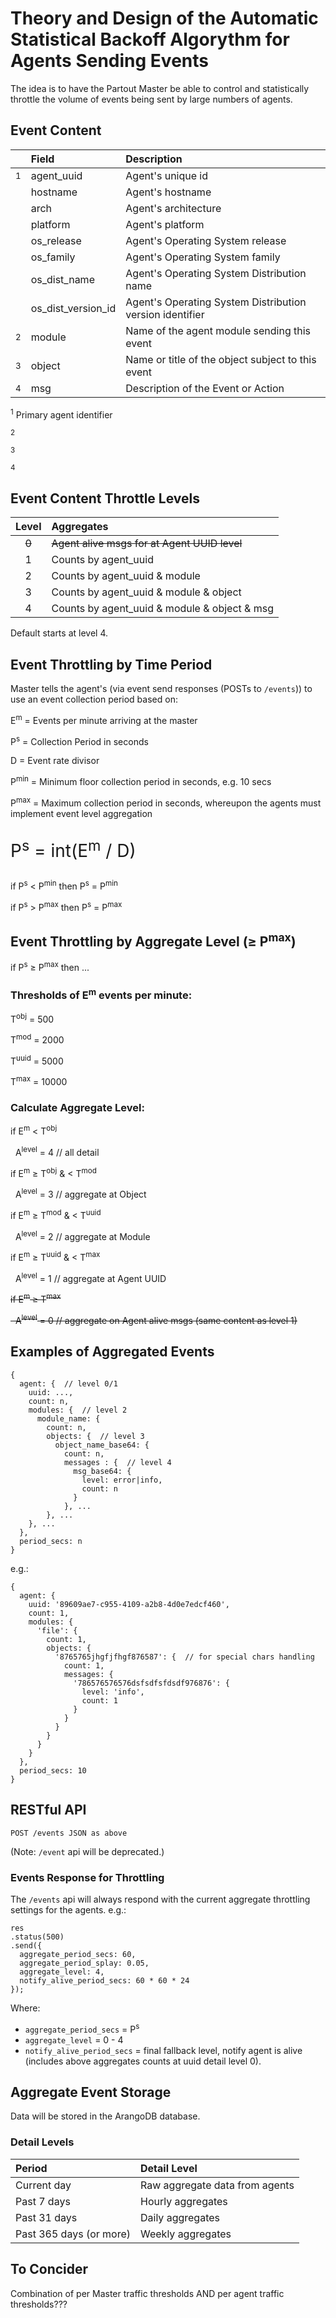 # Theory and Design of the Automatic Statistical Backoff Algorythm for Agents Sending Events

The idea is to have the Partout Master be able to control and statistically throttle the volume of events being sent by large numbers of agents.

## Event Content

|               | Field | Description |
| :-----------: | :---- | :---------- |
| <sup>1</sup>  | agent_uuid | Agent's unique id |
|               | hostname | Agent's hostname |
|               | arch | Agent's architecture |
|               | platform | Agent's platform |
|               | os_release | Agent's Operating System release |
|               | os_family | Agent's Operating System family |
|               | os_dist_name | Agent's Operating System Distribution name |
|               | os_dist_version_id | Agent's Operating System Distribution version identifier |
| <sup>2</sup>  | module | Name of the agent module sending this event |
| <sup>3</sup>  | object | Name or title of the object subject to this event |
| <sup>4</sup>  | msg | Description of the Event or Action |

<sup>1</sup> Primary agent identifier

<sup>2</sup>

<sup>3</sup>

<sup>4</sup>

## Event Content Throttle Levels

| Level | Aggregates |
| :---: | :--------- |
|   ~~0~~   | ~~Agent alive msgs for at Agent UUID level~~ |
|   1   | Counts by agent_uuid |
|   2   | Counts by agent_uuid & module |
|   3   | Counts by agent_uuid & module & object |
|   4   | Counts by agent_uuid & module & object & msg |

Default starts at level 4.

## Event Throttling by Time Period

Master tells the agent's (via event send responses (POSTs to ```/events```)) to use an event collection period based on:

E<sup>m</sup> = Events per minute arriving at the master

P<sup>s</sup> = Collection Period in seconds

D = Event rate divisor

P<sup>min</sup> = Minimum floor collection period in seconds, e.g. 10 secs

P<sup>max</sup> = Maximum collection period in seconds, whereupon the agents must implement event level aggregation

<p style="font-size: 200%">
P<sup>s</sup> = int(E<sup>m</sup> / D)
</p>

if P<sup>s</sup> < P<sup>min</sup> then P<sup>s</sup> = P<sup>min</sup>

if P<sup>s</sup> > P<sup>max</sup> then P<sup>s</sup> = P<sup>max</sup>

## Event Throttling by Aggregate Level (&ge; P<sup>max</sup>)

if P<sup>s</sup> &ge; P<sup>max</sup> then ...

### Thresholds of E<sup>m</sup> events per minute:
T<sup>obj</sup> = 500

T<sup>mod</sup> = 2000

T<sup>uuid</sup> = 5000

T<sup>max</sup> = 10000

### Calculate Aggregate Level:
if E<sup>m</sup> < T<sup>obj</sup>

&nbsp;&nbsp;A<sup>level</sup> = 4   // all detail

if E<sup>m</sup> &ge; T<sup>obj</sup> & < T<sup>mod</sup>

&nbsp;&nbsp;A<sup>level</sup> = 3   // aggregate at Object

if E<sup>m</sup> &ge; T<sup>mod</sup> & < T<sup>uuid</sup>

&nbsp;&nbsp;A<sup>level</sup> = 2   // aggregate at Module

if E<sup>m</sup> &ge; T<sup>uuid</sup> & < T<sup>max</sup>

&nbsp;&nbsp;A<sup>level</sup> = 1   // aggregate at Agent UUID

~~if E<sup>m</sup> &ge; T<sup>max</sup>~~

~~&nbsp;&nbsp;A<sup>level</sup> = 0   // aggregate on Agent alive msgs (same content as level 1)~~


## Examples of Aggregated Events

    {
      agent: {  // level 0/1
        uuid: ...,
        count: n,
        modules: {  // level 2
          module_name: {
            count: n,
            objects: {  // level 3
              object_name_base64: {
                count: n,
                messages : {  // level 4
                  msg_base64: {
                    level: error|info,
                    count: n
                  }
                }, ...
            }, ...
        }, ...
      },
      period_secs: n
    }

e.g.:

    {
      agent: {
        uuid: '89609ae7-c955-4109-a2b8-4d0e7edcf460',
        count: 1,
        modules: {
          'file': {
            count: 1,
            objects: {
              '8765765jhgfjfhgf876587': {  // for special chars handling
                count: 1,
                messages: {
                  '786576576576dsfsdfsfdsdf976876': {
                    level: 'info',
                    count: 1
                  }
                }
              }
            }
          }
        }
      },
      period_secs: 10
    }

## RESTful API

    POST /events JSON as above

(Note: `/event` api will be deprecated.)

### Events Response for Throttling

The `/events` api will always respond with the current aggregate throttling settings for the agents. e.g.:

    res
    .status(500)
    .send({
      aggregate_period_secs: 60,
      aggregate_period_splay: 0.05,
      aggregate_level: 4,
      notify_alive_period_secs: 60 * 60 * 24
    });

Where:
* `aggregate_period_secs` = P<sup>s</sup>
* `aggregate_level` = 0 - 4
* `notify_alive_period_secs` = final fallback level, notify agent is alive (includes above aggregates counts at uuid detail level 0).

## Aggregate Event Storage

Data will be stored in the ArangoDB database.

### Detail Levels

| Period | Detail Level |
| :----- | :----------- |
| Current day | Raw aggregate data from agents |
| Past 7 days | Hourly aggregates |
| Past 31 days | Daily aggregates |
| Past 365 days (or more) | Weekly aggregates |

## To Concider

Combination of per Master traffic thresholds AND per agent traffic thresholds???
